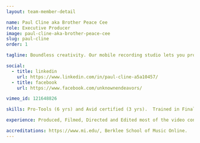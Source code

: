 ```yaml
---
layout: team-member-detail

name: Paul Cline aka Brother Peace Cee
role: Executive Producer
image: paul-cline-aka-brother-peace-cee
slug: paul-cline
order: 1

tagline: Boundless creativity. Our mobile recording studio lets you produce your music anywhere you wish

social:
  - title: linkedin
    url: https://www.linkedin.com/in/paul-cline-a5a10457/
  - title: facebook
    url: https://www.facebook.com/unknownendeavors/

vimeo_id: 121648826

skills: Pro-Tools (6 yrs) and Avid certified (3 yrs).  Trained in Final Cut (5 yrs) and Logic (2 yrs). Combined 12 year experience mixing, mastering, and editing.

experience: Produced, Filmed, Directed and Edited most of the video content you see on this website. Launched three successul bands in the Reggae, Punk and Hip Hop genres. Peace Cee also has released two full solo LPs and one EP, with another LP on the way.

accreditations: https://www.mi.edu/, Berklee School of Music Online.
---
```

